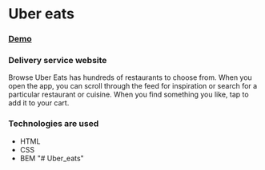 # Uber eats

### [Demo]()

### Delivery service website

Browse
Uber Eats has hundreds of restaurants to choose from. 
When you open the app, you can scroll through the feed for inspiration or search for a particular restaurant or cuisine. 
When you find something you like, tap to add it to your cart.

### Technologies are used

- HTML
- CSS
- BEM
"# Uber_eats" 
